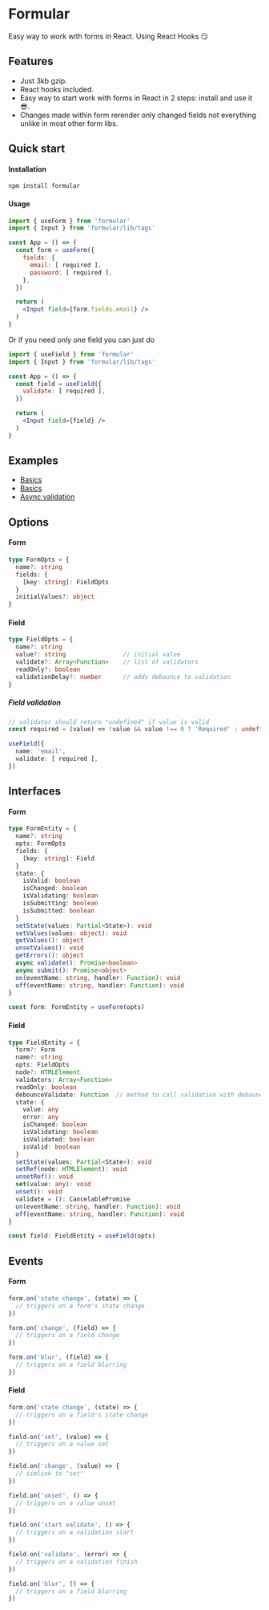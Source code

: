 # Formular

Easy way to work with forms in React. Using React Hooks 😏


## Features

- Just 3kb gzip.
- React hooks included.
- Easy way to start work with forms in React in 2 steps: install and use it 😎. 
- Changes made within form rerender only changed fields not everything unlike in most other form libs.


## Quick start

#### Installation

```
npm install formular
```

#### Usage

```jsx harmony
import { useForm } from 'formular'
import { Input } from 'formular/lib/tags'

const App = () => {
  const form = useForm({
    fields: {
      email: [ required ],
      password: [ required ],
    },
  })

  return (
    <Input field={form.fields.email} />
  )  
}
```

Or if you need only one field you can just do

```jsx harmony
import { useField } from 'formular'
import { Input } from 'formular/lib/tags'

const App = () => {
  const field = useField({
    validate: [ required ],
  })

  return (
    <Input field={field} />
  ) 
}
```


## Examples

- [Basics](https://codesandbox.io/s/formular-basics-cke7r)
- [Basics](https://codesandbox.io/s/formular-basics-cke7r)
- [Async validation](https://codesandbox.io/s/formular-async-validation-i6l4c)


## Options

#### Form

```ts
type FormOpts = {
  name?: string
  fields: {
    [key: string]: FieldOpts
  }
  initialValues?: object
}
```

#### Field

```ts
type FieldOpts = {
  name?: string
  value?: string                // initial value
  validate?: Array<Function>    // list of validators
  readOnly?: boolean
  validationDelay?: number      // adds debounce to validation
}
```

##### Field validation

```ts
// validator should return "undefined" if value is valid
const required = (value) => !value && value !== 0 ? 'Required' : undefined 

useField({
  name: 'email',
  validate: [ required ],
})
```


## Interfaces

#### Form

```ts
type FormEntity = {
  name?: string
  opts: FormOpts
  fields: {
    [key: string]: Field
  }
  state: {
    isValid: boolean
    isChanged: boolean
    isValidating: boolean
    isSubmitting: boolean
    isSubmitted: boolean
  }
  setState(values: Partial<State>): void
  setValues(values: object): void
  getValues(): object
  unsetValues(): void
  getErrors(): object
  async validate(): Promise<boolean>
  async submit(): Promise<object>
  on(eventName: string, handler: Function): void
  off(eventName: string, handler: Function): void
}

const form: FormEntity = useForm(opts)
```

#### Field

```ts
type FieldEntity = {
  form?: Form
  name?: string
  opts: FieldOpts
  node?: HTMLElement
  validators: Array<Function>
  readOnly: boolean
  debounceValidate: Function  // method to call validation with debounce
  state: {
    value: any
    error: any
    isChanged: boolean
    isValidating: boolean
    isValidated: boolean
    isValid: boolean
  }
  setState(values: Partial<State>): void
  setRef(node: HTMLElement): void
  unsetRef(): void
  set(value: any): void
  unset(): void
  validate = (): CancelablePromise
  on(eventName: string, handler: Function): void
  off(eventName: string, handler: Function): void
}

const field: FieldEntity = useField(opts)
```


## Events

#### Form

```ts
form.on('state change', (state) => {
  // triggers on a form's state change
})

form.on('change', (field) => {
  // triggers on a field change
})

form.on('blur', (field) => {
  // triggers on a field blurring
})
```

#### Field

```ts
form.on('state change', (state) => {
  // triggers on a field's state change
})

field.on('set', (value) => {
  // triggers on a value set
})

field.on('change', (value) => {
  // simlink to "set"
})

field.on('unset', () => {
  // triggers on a value unset
})

field.on('start validate', () => {
  // triggers on a validation start
})

field.on('validate', (error) => {
  // triggers on a validation finish
})

field.on('blur', () => {
  // triggers on a field blurring
})
```
